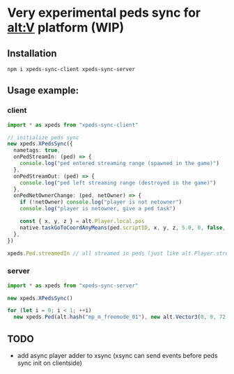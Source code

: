 # Very experimental peds sync for [alt:V](https://altv.mp) platform (WIP)

## Installation
```
npm i xpeds-sync-client xpeds-sync-server
```

## Usage example:

### client
```ts
import * as xpeds from "xpeds-sync-client"

// initialize peds sync
new xpeds.XPedsSync({
  nametags: true,
  onPedStreamIn: (ped) => {
    console.log("ped entered streaming range (spawned in the game)")
  },
  onPedStreamOut: (ped) => {
    console.log("ped left streaming range (destroyed in the game)")
  },
  onPedNetOwnerChange: (ped, netOwner) => {
    if (!netOwner) console.log("player is not netowner")
    console.log("player is netowner, give a ped task")

    const { x, y, z } = alt.Player.local.pos
    native.taskGoToCoordAnyMeans(ped.scriptID, x, y, z, 5.0, 0, false, 786603, 0)
  },
})

xpeds.Ped.streamedIn // all streamed in peds (just like alt.Player.streamedIn)
```

### server

```ts
import * as xpeds from "xpeds-sync-server"

new xpeds.XPedsSync()

for (let i = 0; i < 1; ++i)
  new xpeds.Ped(alt.hash("mp_m_freemode_01"), new alt.Vector3(0, 0, 72))
```

## TODO

- add async player adder to xsync (xsync can send events before peds sync init on clientside)
